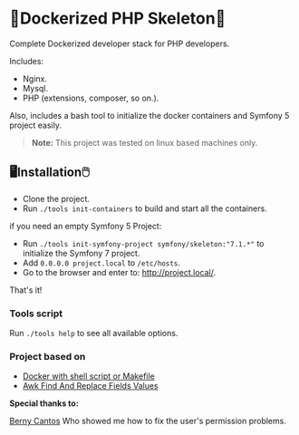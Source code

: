 # 🐋Dockerized PHP Skeleton🐋

Complete Dockerized developer stack for PHP developers. 

Includes: 

- Nginx.
- Mysql.
- PHP (extensions, composer, so on.).

Also, includes a bash tool to initialize the docker containers and Symfony 5 project easily.

> **Note:** This project was tested on linux based machines only. 

## 🖥️Installation🖱️

- Clone the project.
- Run ``./tools init-containers`` to build and start all the containers.

if you need an empty Symfony 5 Project:

- Run ``./tools init-symfony-project symfony/skeleton:"7.1.*"`` to initialize the Symfony 7 project.
- Add ``0.0.0.0 project.local`` to ``/etc/hosts``.
- Go to the browser and enter to: http://project.local/.

That's it! 

### Tools script

Run ``./tools help`` to see all available options.

### Project based on

- [Docker with shell script or Makefile](https://ypereirareis.github.io/blog/2015/05/04/docker-with-shell-script-or-makefile/)
- [Awk Find And Replace Fields Values](https://www.cyberciti.biz/faq/awk-find-and-replace-fields-values/)

**Special thanks to:**

[Berny Cantos](https://github.com/xphere) Who showed me how to fix the user's permission problems.